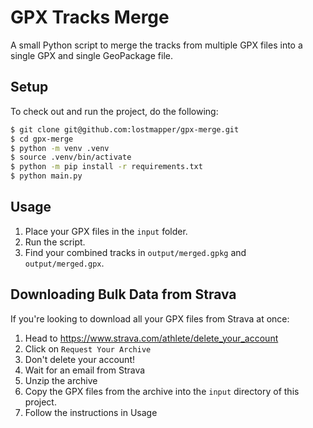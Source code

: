 # GPX Tracks Merge

A small Python script to merge the tracks from multiple GPX files into a single GPX and single GeoPackage file.

## Setup

To check out and run the project, do the following:

```bash
$ git clone git@github.com:lostmapper/gpx-merge.git
$ cd gpx-merge
$ python -m venv .venv
$ source .venv/bin/activate
$ python -m pip install -r requirements.txt
$ python main.py
```

## Usage

1. Place your GPX files in the `input` folder.
2. Run the script.
3. Find your combined tracks in `output/merged.gpkg` and `output/merged.gpx`.

## Downloading Bulk Data from Strava

If you're looking to download all your GPX files from Strava at once:

1. Head to <https://www.strava.com/athlete/delete_your_account>
2. Click on `Request Your Archive`
3. Don't delete your account!
4. Wait for an email from Strava
5. Unzip the archive
6. Copy the GPX files from the archive into the `input` directory of this project.
7. Follow the instructions in Usage
